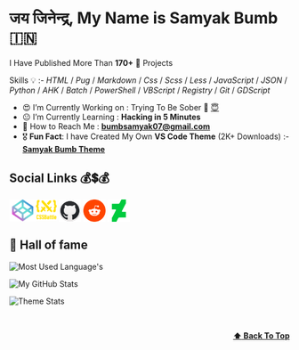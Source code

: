 <!-- :copyright: Created/Designed By Samyak Bumb -->

<!-- Start -->

# जय जिनेन्द्र, **My Name is Samyak Bumb** :india:

I Have Published More Than **170+** :partying_face: Projects

<!-- Learned Languages -->
Skills :bulb: :- _HTML_ / _Pug_ / _Markdown_ / _Css_ / _Scss_ / _Less_ / _JavaScript_ / _JSON_ / _Python_ / _AHK_ / _Batch_ / _PowerShell_ / _VBScript_ / _Registry_ / _Git_ / _GDScript_

<!-- About Me -->
- :heart_eyes: I’m Currently Working on : Trying To Be Sober :lotus_position: [:innocent:](https://github.com/Samyak-Bumb/Scret/blob/Samyak/abcr.txt)
- :neutral_face: I’m Currently Learning : **Hacking in 5 Minutes**
- :email: How to Reach Me : **bumbsamyak07@gmail.com**
- :medal_military: **Fun Fact**: I have Created My Own **VS Code Theme** (2K+ Downloads) :- **[Samyak Bumb Theme](https://marketplace.visualstudio.com/items?itemName=SamyakBumb.samyak "VS Code MarketPlace")**

<!-- Social Life -->
## Social Links :moneybag::heavy_dollar_sign::moneybag:

<a href="https://codepen.io/samyak-bumb"><img align="center" src="icons/codepen.png" alt="Samyak's CodePen" height="39" width="48"></a><a href="https://cssbattle.dev/player/samyak_bumb"><img align="center" src="1.svg" alt="Samyak's CSSBattle" height="37" width="37"></a> <a href="https://github.com/samyak-bumb"><img align="center" src="icons/github.png" alt="Samyak's GitHub" height="40" width="40"></a> <a href="https://reddit.com/user/samyakBumb"><img align="center" src="icons/reddit.png" alt="Samyak's GitHub" height="40" width="40"></a> <a href="https://deviantart.com/ugyiubnh"><img align="center" src="icons/deviantart.png" alt="Samyak's GitHub" height="40" width="40"></a><br>

## 👑 Hall of fame

<!-- Most Langauge Used -->
![Most Used Language's](https://github-readme-stats.vercel.app/api/top-langs/?username=samyak-bumb&hide=html&langs_count=8&layout=compact&text_color=fefefe&hide_border=true&border_radius=10&theme=dracula&bg_color=00111a)

<!-- GitHub Stats -->
![My GitHub Stats](https://github-readme-stats.vercel.app/api?username=Samyak-Bumb&hide_border=true&border_radius=10&hide=prs&show_icons=true&theme=dracula)

<!-- Theme -->
![Theme Stats](https://repobeats.axiom.co/api/embed/8f3c312fc05f0f2bc8e4a12a940663018274604b.svg)


<!-- Back to Top -->
 <br><p align="right"><b><a href="#">:arrow_up: Back To Top</a></b></p>

<!-- End -->
